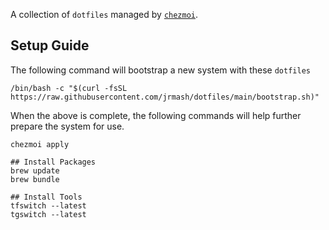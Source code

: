 A collection of `dotfiles` managed by [`chezmoi`](https://github.com/twpayne/chezmoi).

## Setup Guide

The following command will bootstrap a new system with these `dotfiles`

```shell
/bin/bash -c "$(curl -fsSL https://raw.githubusercontent.com/jrmash/dotfiles/main/bootstrap.sh)"
```

When the above is complete, the following commands will help further prepare the system for use.

```
chezmoi apply

## Install Packages
brew update
brew bundle

## Install Tools
tfswitch --latest
tgswitch --latest
```